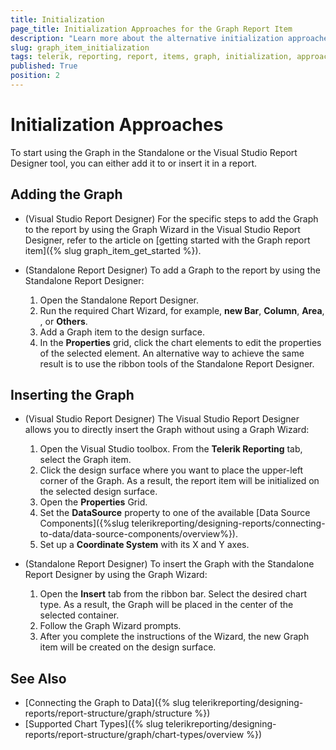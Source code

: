 ```yaml
---
title: Initialization
page_title: Initialization Approaches for the Graph Report Item
description: "Learn more about the alternative initialization approaches when working with the Telerik Reporting Graph report item."
slug: graph_item_initialization
tags: telerik, reporting, report, items, graph, initialization, approaches, insert, add
published: True
position: 2
---
```


# Initialization Approaches 

To start using the Graph in the Standalone or the Visual Studio Report Designer tool, you can either add it to or insert it in a report.  

## Adding the Graph

* (Visual Studio Report Designer) For the specific steps to add the Graph to the report by using the Graph Wizard in the Visual Studio Report Designer, refer to the article on [getting started with the Graph report item]({% slug graph_item_get_started %}). 

* (Standalone Report Designer) To add a Graph to the report by using the Standalone Report Designer: 

  1. Open the Standalone Report Designer. 
  1. Run the required Chart Wizard, for example, **new Bar**, **Column**, **Area**, , or **Others**. 
  1. Add a Graph item to the design surface. 
  1. In the **Properties** grid, click the chart elements to edit the properties of the selected element. An alternative way to achieve the same result is to use the ribbon tools of the Standalone Report Designer. 

## Inserting the Graph

* (Visual Studio Report Designer) The Visual Studio Report Designer allows you to directly insert the Graph without using a Graph Wizard: 

  1. Open the Visual Studio toolbox. From the **Telerik Reporting** tab, select the Graph item.
  1. Click the design surface where you want to place the upper-left corner of the Graph. As a result, the report item will be initialized on the selected design surface.
  1. Open the **Properties** Grid.
  1. Set the **DataSource** property to one of the available [Data Source Components]({%slug telerikreporting/designing-reports/connecting-to-data/data-source-components/overview%}).
  1. Set up a **Coordinate System** with its X and Y axes.

* (Standalone Report Designer) To insert the Graph with the Standalone Report Designer by using the Graph Wizard:

  1. Open the **Insert** tab from the ribbon bar. Select the desired chart type. As a result, the Graph will be placed in the center of the selected container.
  1. Follow the Graph Wizard prompts.
  1. After you complete the instructions of the Wizard, the new Graph item will be created on the design surface. 


## See Also 

* [Connecting the Graph to Data]({% slug telerikreporting/designing-reports/report-structure/graph/structure %})
* [Supported Chart Types]({% slug telerikreporting/designing-reports/report-structure/graph/chart-types/overview %})